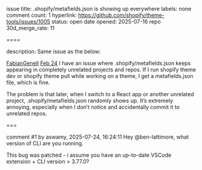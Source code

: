 issue title: .shopify/metafields.json is showing up everywhere
labels: none
comment count: 1
hyperlink: https://github.com/shopify/theme-tools/issues/1005
status: open
date opened: 2025-07-16
repo 30d_merge_rate: 11

====

description:
Same issue as the below:

[FabianGenell](https://community.shopify.dev/u/FabianGenell)
[Feb 24](https://community.shopify.dev/t/shopify-metafields-json-is-showing-up-everywhere/9275)
I have an issue where .shopify/metafields.json keeps appearing in completely unrelated projects and repos. If I run shopify theme dev or shopify theme pull while working on a theme, I get a metafields.json file, which is fine.

The problem is that later, when I switch to a React app or another unrelated project, .shopify/metafields.json randomly shows up. It’s extremely annoying, especially when I don’t notice and accidentally commit it to unrelated repos.


===

comment #1 by aswamy, 2025-07-24, 16:24:11
Hey @ben-lattimore, what version of CLI are you running.

This bug was patched - i assume you have an up-to-date VSCode extension + CLI version > 3.77.0?

